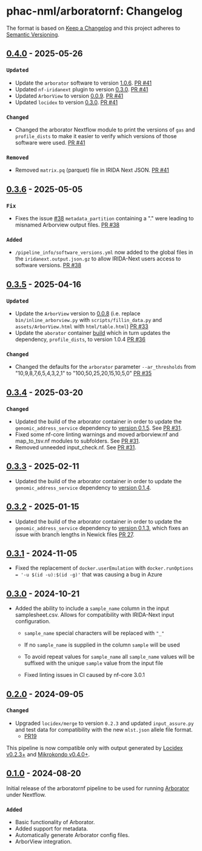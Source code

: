 # phac-nml/arboratornf: Changelog

The format is based on [Keep a Changelog](https://keepachangelog.com/en/1.0.0/)
and this project adheres to [Semantic Versioning](https://semver.org/spec/v2.0.0.html).

## [0.4.0] - 2025-05-26

### `Updated`

- Update the `arborator` software to version [1.0.6](https://github.com/phac-nml/arborator/releases/tag/1.0.6). [PR #41](https://github.com/phac-nml/arboratornf/pull/41)
- Updated `nf-iridanext` plugin to version [0.3.0](https://github.com/phac-nml/nf-iridanext/releases/tag/0.3.0). [PR #41](https://github.com/phac-nml/arboratornf/pull/41)
- Updated `ArborView` to version [0.0.9](https://github.com/phac-nml/ArborView/releases/tag/v0.0.9). [PR #41](https://github.com/phac-nml/arboratornf/pull/41)
- Updated `locidex` to version [0.3.0](https://github.com/phac-nml/locidex/releases/tag/v0.3.0). [PR #41](https://github.com/phac-nml/arboratornf/pull/41)

### `Changed`

- Changed the arborator Nextflow module to print the versions of `gas` and `profile_dists` to make it easier to verify which versions of those software were used. [PR #41](https://github.com/phac-nml/arboratornf/pull/41)

### `Removed`

- Removed `matrix.pq` (parquet) file in IRIDA Next JSON. [PR #41](https://github.com/phac-nml/arboratornf/pull/41)

## [0.3.6] - 2025-05-05

### `Fix`

- Fixes the issue [#38](https://github.com/phac-nml/arboratornf/issues/38) `metadata_partition` containing a "." were leading to misnamed Arborview output files. [PR #38](https://github.com/phac-nml/arboratornf/pull/38)

### `Added`

- `/pipeline_info/software_versions.yml` now added to the global files in the `iridanext.output.json.gz` to allow IRIDA-Next users access to software versions. [PR #38](https://github.com/phac-nml/arboratornf/pull/38)

## [0.3.5] - 2025-04-16

### `Updated`

- Update the `ArborView` version to [0.0.8](https://github.com/phac-nml/ArborView/releases/tag/v0.0.8) (i.e. replace `bin/inline_arborview.py` with `scripts/fillin_data.py` and `assets/ArborView.html` with `html/table.html`) [PR #33](https://github.com/phac-nml/arboratornf/pull/33)
- Update the `aborator` container [build](https://github.com/bioconda/bioconda-recipes/pull/55278) which in turn updates the dependency, `profile_dists`, to version 1.0.4 [PR #36](https://github.com/phac-nml/arboratornf/pull/36)

### `Changed`

- Changed the defaults for the `arborator` parameter `--ar_thresholds` from "10,9,8,7,6,5,4,3,2,1" to "100,50,25,20,15,10,5,0" [PR #35](https://github.com/phac-nml/arboratornf/pull/35)

## [0.3.4] - 2025-03-20

### `Changed`

- Updated the build of the arborator container in order to update the `genomic_address_service` dependency to [version 0.1.5](https://github.com/phac-nml/genomic_address_service/releases/tag/0.1.5). See [PR #31](https://github.com/phac-nml/arboratornf/pull/31).
- Fixed some nf-core linting warnings and moved arborview.nf and map_to_tsv.nf modules to subfolders. See [PR #31](https://github.com/phac-nml/arboratornf/pull/31).
- Removed unneeded input_check.nf. See [PR #31](https://github.com/phac-nml/arboratornf/pull/31).

## [0.3.3] - 2025-02-11

- Updated the build of the arborator container in order to update the `genomic_address_service` dependency to [version 0.1.4](https://github.com/phac-nml/genomic_address_service/releases/tag/0.1.4).

## [0.3.2] - 2025-01-15

- Updated the build of the arborator container in order to update the `genomic_address_service` dependency to [version 0.1.3](https://github.com/phac-nml/genomic_address_service/releases/tag/0.1.3), which fixes an issue with branch lengths in Newick files [PR 27](https://github.com/phac-nml/arboratornf/pull/27).

## [0.3.1] - 2024-11-05

- Fixed the replacement of `docker.userEmulation` with `docker.runOptions      = '-u $(id -u):$(id -g)'` that was causing a bug in Azure

## [0.3.0] - 2024-10-21

- Added the ability to include a `sample_name` column in the input samplesheet.csv. Allows for compatibility with IRIDA-Next input configuration.

  - `sample_name` special characters will be replaced with `"_"`
  - If no `sample_name` is supplied in the column `sample` will be used
  - To avoid repeat values for `sample_name` all `sample_name` values will be suffixed with the unique `sample` value from the input file

  - Fixed linting issues in CI caused by nf-core 3.0.1

## [0.2.0] - 2024-09-05

### `Changed`

- Upgraded `locidex/merge` to version `0.2.3` and updated `input_assure.py` and test data for compatibility with the new `mlst.json` allele file format.
  - [PR19](https://github.com/phac-nml/arboratornf/pull/19)

This pipeline is now compatible only with output generated by [Locidex v0.2.3+](https://github.com/phac-nml/locidex) and [Mikrokondo v0.4.0+](https://github.com/phac-nml/mikrokondo/releases/tag/v0.4.0).

## [0.1.0] - 2024-08-20

Initial release of the arboratornf pipeline to be used for running [Arborator](https://github.com/phac-nml/arborator) under Nextflow.

### `Added`

- Basic functionality of Arborator.
- Added support for metadata.
- Automatically generate Arborator config files.
- ArborView integration.

[0.1.0]: https://github.com/phac-nml/arboratornf/releases/tag/0.1.0
[0.2.0]: https://github.com/phac-nml/arboratornf/releases/tag/0.2.0
[0.3.0]: https://github.com/phac-nml/arboratornf/releases/tag/0.3.0
[0.3.1]: https://github.com/phac-nml/arboratornf/releases/tag/0.3.1
[0.3.2]: https://github.com/phac-nml/arboratornf/releases/tag/0.3.2
[0.3.3]: https://github.com/phac-nml/arboratornf/releases/tag/0.3.3
[0.3.4]: https://github.com/phac-nml/arboratornf/releases/tag/0.3.4
[0.3.5]: https://github.com/phac-nml/arboratornf/releases/tag/0.3.5
[0.3.6]: https://github.com/phac-nml/arboratornf/releases/tag/0.3.6
[0.4.0]: https://github.com/phac-nml/arboratornf/releases/tag/0.4.0
